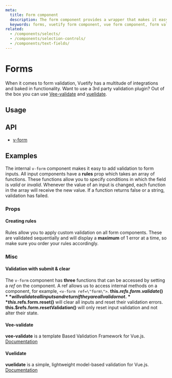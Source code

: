 ```yaml
---
meta:
  title: Form component
  description: The form component provides a wrapper that makes it easy to process and control validation states of input components.
  keywords: forms, vuetify form component, vue form component, form validation
related:
  - /components/selects/
  - /components/selection-controls/
  - /components/text-fields/
---
```


# Forms

When it comes to form validation, Vuetify has a multitude of integrations and baked in functionality. Want to use a 3rd party validation plugin? Out of the box you can use [Vee-validate](https://github.com/baianat/Vee-validate) and [vuelidate](https://github.com/vuelidate/vuelidate).

<promoted-ad slug="vuemastery-forms" />

## Usage

<example file="v-form/usage" />

## API

- [v-form](../../api/v-form)

## Examples

The internal `v-form` component makes it easy to add validation to form inputs. All input components have a **rules** prop which takes an array of functions. These functions allow you to specify conditions in which the field is _valid_ or _invalid_. Whenever the value of an input is changed, each function in the array will receive the new value. If a function returns false or a string, validation has failed.

### Props

#### Creating rules

Rules allow you to apply custom validation on all form components. These are validated sequentially and will display a **maximum** of 1 error at a time, so make sure you order your rules accordingly.

<example file="v-form/prop-rules" />

### Misc

#### Validation with submit & clear

The `v-form` component has **three** functions that can be accessed by setting a _ref_ on the component. A ref allows us to access internal methods on a component, for example, `<v-form ref=\"form\">`. **this.$refs.form.validate()** will validate all inputs and return if they are all valid or not. **this.$refs.form.reset()** will clear all inputs and reset their validation errors. **this.$refs.form.resetValidation()** will only reset input validation and not alter their state.

<example file="v-form/misc-validation-with-submit-and-clear" />

#### Vee-validate

**vee-validate** is a template Based Validation Framework for Vue.js. [Documentation](https://logaretm.github.io/vee-validate/)

<example file="v-form/misc-vee-validate" />

#### Vuelidate

**vuelidate** is a simple, lightweight model-based validation for Vue.js. [Documentation](https://vuelidate.netlify.com/)

<example file="v-form/misc-vuelidate" />

<backmatter />
